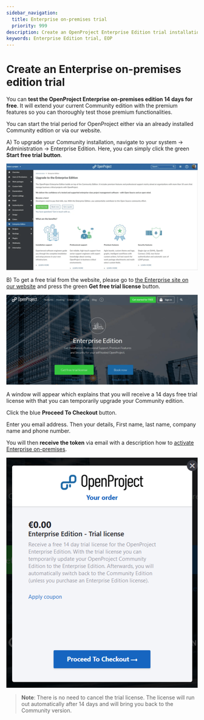 ```yaml
---
sidebar_navigation:
  title: Enterprise on-premises trial
  priority: 999
description: Create an OpenProject Enterprise Edition trial installation.
keywords: Enterprise Edition trial, EOP
---
```

# Create an Enterprise on-premises edition trial

You can **test the OpenProject Enterprise on-premises edition 14 days for free**. It will extend your current Community edition with the premium features so you can thoroughly test those premium functionalities.

You can start the trial period for OpenProject either via an already installed Community edition or via our website.

A) To upgrade your Community installation, navigate to your system -> Administration -> Enterprise Edition. Here, you can simply click the green **Start free trial button**.

![start trial with community edition](start-trial-with-community-edition.png)

B) To get a free trial from the website, please go to [the Enterprise site on our website](https://www.openproject.org/enterprise-edition/) and press the green **Get free trial license** button.

![create-enterprise-edition-trial](1567610649991.png)

A window will appear which explains that you will receive a 14 days free trial license with that you can temporarily upgrade your Community edition.

Click the blue **Proceed To Checkout** button.

Enter you email address. Then your details, First name, last name, company name and phone number.

You will then **receive the token** via email with a description how to [activate Enterprise on-premises](../activate-enterprise-on-premises/).

![enterprise-edition-trial-license](1567610604159.png)

> **Note**: There is no need to cancel the trial license. The license will run out automatically after 14 days and will bring you back to the Community version.
